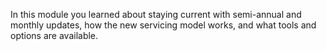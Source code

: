 In this module you learned about staying current with semi-annual and monthly updates, how the new servicing model works, and what tools and options are available.
